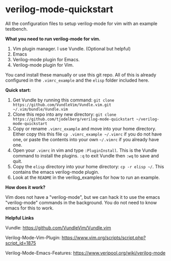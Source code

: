 # verilog-mode-quickstart

All the configuration files to setup verilog-mode for vim with an example testbench. 

**What you need to run verilog-mode for vim.**
  1. Vim plugin manager. I use Vundle. (Optional but helpful)
  2. Emacs
  3. Verilog-mode plugin for Emacs.
  4. Verilog-mode plugin for Vim.

You cand install these manually or use this git repo. All of this is already configured in the `.vimrc_example` and the `elisp` folder included here.

**Quick start:**
  1. Get Vundle by running this command: `git clone https://github.com/VundleVim/Vundle.vim.git ~/.vim/bundle/Vundle.vim`
  2. Clone this repo into any new directory: `git clone https://github.com/tjodelberg/verilog-mode-quickstart ~/verilog-mode-quickstart`
  3. Copy or rename `.vimrc_example` and move into your home directory. Either copy this this file `cp .vimrc_example ~/.vimrc` if you do not have one, or  paste the contents into your own `~/.vimrc` if you already have one.
  4. Open your `.vimrc` in vim and type `:PluginInstall`. This is the Vundle command to install the plugins. `:q` to exit Vundle then `:wq` to save and quit.
  5. Copy the `elisp` directory into your home directory: `cp -r elisp ~/`. This contains the emacs verilog-mode plugin.
  6. Look at the `README` in the verilog_examples for how to run an example.

**How does it work?**

Vim does not have a "verilog-mode", but we can hack it to use the emacs "verilog-mode" commands in the background. You do not need to know emacs for this to work.

**Helpful Links**

Vundle: https://github.com/VundleVim/Vundle.vim

Verilog-Mode-Vim-Plugin: https://www.vim.org/scripts/script.php?script_id=1875

Verilog-Mode-Emacs-Features: https://www.veripool.org/wiki/verilog-mode












